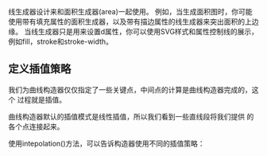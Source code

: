 线生成器设计来和面积生成器(area)一起使用。
例如，当生成面积图时，你可能使用带有填充属性的面积生成器，以及带有描边属性的线生成器来突出面积的上边缘。
当线生成器只是用来设置d属性，你可以使用SVG样式和属性控制线的展示，例如fill，stroke和stroke-width。

## 定义插值策略
我们为曲线构造器仅仅指定了一些关键点，中间点的计算是曲线构造器完成的，这个 过程就是插值。

曲线构造器默认的插值模式是线性插值，所以我们看到一些直线段将我们提供 的各个点连接起来。

使用intepolation()方法，可以告诉构造器使用不同的插值策略：
